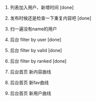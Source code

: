 1. 列表加入用户、新增时间 [done]
2. 发布时候还是检查一下重复内容吧 [done]
3. 扫一遍没有name的用户
4. 后台 filter by user [done]
5. 后台 filter by valid [done]
6. 后台 filter by ranked [done]

7. 后台首页 新内容曲线 
8. 后台首页 新fav曲线
9. 后台首页 新用户曲线
